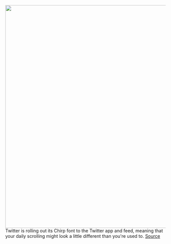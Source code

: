 <img src='https://cdn.vox-cdn.com/thumbor/Q6ka0Cn3I2-32HVkAoH0LIFq9OM=/0x0:3840x2160/1200x800/filters:focal(1613x773:2227x1387)/cdn.vox-cdn.com/uploads/chorus_image/image/69711697/E8hpSmxXoAMW80g.0.jpeg' width='700px' /><br/>
Twitter is rolling out its Chirp font to the Twitter app and feed, meaning that your daily scrolling might look a little different than you're used to.
<a href='https://www.theverge.com/2021/8/11/22620438/twitter-changes-font-chirp-design-icon'> Source <a/>